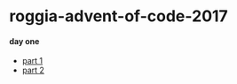 # roggia-advent-of-code-2017

#### day one
* [part 1](https://github.com/RRoggia/roggia-advent-of-code-2017/blob/63eed7b5be33b2eb9eb51319aa5e2922db6dafed/src/com/rroggia/day1/CaptchaSolver.java)
* [part 2](https://github.com/RRoggia/roggia-advent-of-code-2017/blob/9a5105febad9c1cab96773782c9b651d7dd836a2/src/com/rroggia/day1/CaptchaSolver.java)
